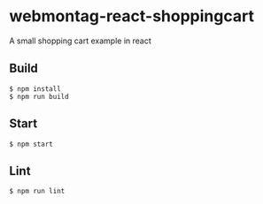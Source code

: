 # webmontag-react-shoppingcart

A small shopping cart example in react

## Build

~~~
$ npm install
$ npm run build
~~~

## Start

~~~
$ npm start
~~~

## Lint

~~~
$ npm run lint
~~~
